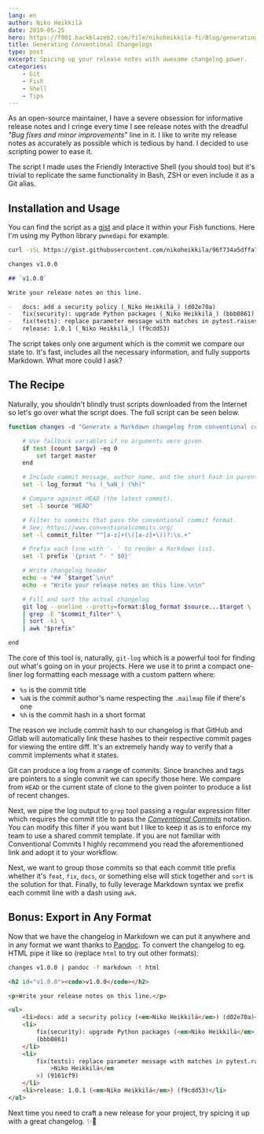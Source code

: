 ```yaml
---
lang: en
author: Niko Heikkilä
date: 2019-05-25
hero: https://f001.backblazeb2.com/file/nikoheikkila-fi/Blog/generating-conventional-changelogs.png
title: Generating Conventional Changelogs
type: post
excerpt: Spicing up your release notes with awesome changelog power.
categories:
    - Git
    - Fish
    - Shell
    - Tips
---
```


As an open-source maintainer, I have a severe obsession for informative release notes and I cringe every time I see release notes with the dreadful _"Bug fixes and minor improvements"_ line in it. I like to write my release notes as accurately as possible which is tedious by hand. I decided to use scripting power to ease it.

The script I made uses the Friendly Interactive Shell (you should too) but it's trivial to replicate the same functionality in Bash, ZSH or even include it as a Git alias.

## Installation and Usage

You can find the script as a [gist][gist] and place it within your Fish functions. Here I'm using my Python library `pwnedapi` for example.

```bash
curl -sSL https://gist.githubusercontent.com/nikoheikkila/96f734a5dffa7a9e6e32c33e8b2c7ddc/raw/3b98f241e203631915729d165ecf6e767bbff7ca/changes.fish -o ~/.config/fish/functions/changes.fish

changes v1.0.0
```

```md
## `v1.0.0`

Write your release notes on this line.

-   docs: add a security policy (_Niko Heikkilä_) (d02e70a)
-   fix(security): upgrade Python packages (_Niko Heikkilä_) (bbb0861)
-   fix(tests): replace parameter message with matches in pytest.raises (_Niko Heikkilä_) (9161cf9)
-   release: 1.0.1 (_Niko Heikkilä_) (f9cdd53)
```

The script takes only one argument which is the commit we compare our state to. It's fast, includes all the necessary information, and fully supports Markdown. What more could I ask?

## The Recipe

Naturally, you shouldn't blindly trust scripts downloaded from the Internet so let's go over what the script does. The full script can be seen below.

```bash
function changes -d "Generate a Markdown changelog from conventional commits" -a target

    # Use fallback variables if no arguments were given.
    if test (count $argv) -eq 0
        set target master
    end

    # Include commit message, author name, and the short hash in parentheses.
    set -l log_format "%s (_%aN_) (%h)"

    # Compare against HEAD (the latest commit).
    set -l source "HEAD"

    # Filter to commits that pass the conventional commit format.
    # See: https://www.conventionalcommits.org/
    set -l commit_filter "^[a-z]+(\([a-z]+\))?:\s.+"

    # Prefix each line with '- ' to render a Markdown list.
    set -l prefix '{print "- " $0}'

    # Write changelog header
    echo -e "## `$target`\n\n"
    echo -e "Write your release notes on this line.\n\n"

    # Fill and sort the actual changelog
    git log --oneline --pretty=format:$log_format $source...$target \
    | grep -E "$commit_filter" \
    | sort -k1 \
    | awk "$prefix"

end
```

The core of this tool is, naturally, `git-log` which is a powerful tool for finding out what's going on in your projects. Here we use it to print a compact one-liner log formatting each message with a custom pattern where:

-   `%s` is the commit title
-   `%aN` is the commit author's name respecting the `.mailmap` file if there's one
-   `%h` is the commit hash in a short format

The reason we include commit hash to our changelog is that GitHub and Gitlab will automatically link these hashes to their respective commit pages for viewing the entire diff. It's an extremely handy way to verify that a commit implements what it states.

Git can produce a log from a range of commits. Since branches and tags are pointers to a single commit we can specify those here. We compare from `HEAD` or the current state of clone to the given pointer to produce a list of recent changes.

Next, we pipe the log output to `grep` tool passing a regular expression filter which requires the commit title to pass the [_Conventional Commits_][cc] notation. You can modify this filter if you want but I like to keep it as is to enforce my team to use a shared commit template. If you are not familiar with Conventional Commits I highly recommend you read the aforementioned link and adopt it to your workflow.

Next, we want to group those commits so that each commit title prefix whether it's `feat`, `fix`, `docs`, or something else will stick together and `sort` is the solution for that. Finally, to fully leverage Markdown syntax we prefix each commit line with a dash using `awk`.

## Bonus: Export in Any Format

Now that we have the changelog in Markdown we can put it anywhere and in any format we want thanks to [Pandoc][pandoc]. To convert the changelog to eg. HTML pipe it like so (replace `html` to try out other formats):

```bash
changes v1.0.0 | pandoc -f markdown -t html
```

```html
<h2 id="v1.0.0"><code>v1.0.0</code></h2>

<p>Write your release notes on this line.</p>

<ul>
    <li>docs: add a security policy (<em>Niko Heikkilä</em>) (d02e70a)</li>
    <li>
        fix(security): upgrade Python packages (<em>Niko Heikkilä</em>)
        (bbb0861)
    </li>
    <li>
        fix(tests): replace parameter message with matches in pytest.raises (<em
            >Niko Heikkilä</em
        >) (9161cf9)
    </li>
    <li>release: 1.0.1 (<em>Niko Heikkilä</em>) (f9cdd53)</li>
</ul>
```

Next time you need to craft a new release for your project, try spicing it up with a great changelog. ✨🍰

[gist]: https://gist.github.com/nikoheikkila/96f734a5dffa7a9e6e32c33e8b2c7ddc
[cc]: https://www.conventionalcommits.org/
[pandoc]: https://pandoc.org/
